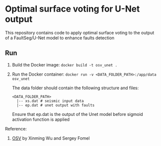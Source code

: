 # Optimal surface voting for U-Net output

This repository contains code to apply optimal surface voting to the output of a FaultSeg/U-Net model to enhance faults detection

## Run

1. Build the Docker image: `docker build -t osv_unet .`
2. Run the Docker container: `docker run -v <DATA_FOLDER_PATH>:/app/data osv_unet`

    The data folder should contain the following structure and files:
    ```
    <DATA_FOLDER_PATH>
      |-- xs.dat # seismic input data
      |-- ep.dat # unet output with faults
    ```

    Ensure that ep.dat is the output of the Unet model before sigmoid activation function is applied

Reference:
1. [OSV](https://github.com/xinwucwp/osv) by Xinming Wu and Sergey Fomel